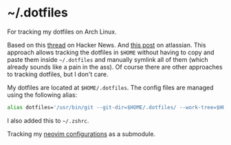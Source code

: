 # ~/.dotfiles
For tracking my dotfiles on Arch Linux. 

Based on this [thread](https://news.ycombinator.com/item?id=11071754) on Hacker News. And [this post](https://www.atlassian.com/git/tutorials/dotfiles) on atlassian. This approach allows tracking the dotfiles in `$HOME` without having to copy and paste them inside `~/.dotfiles` and manually symlink all of them (which already sounds like a pain in the ass). Of course there are other approaches to tracking dotfiles, but I don't care.

My dotfiles are located at `$HOME/.dotfiles`. The config files are managed using the following alias:
```bash
alias dotfiles='/usr/bin/git --git-dir=$HOME/.dotfiles/ --work-tree=$HOME'
```
I also added this to `~/.zshrc`.

Tracking my [neovim configurations](https://github.com/maqnitude/nvim-init.lua) as a submodule. 
